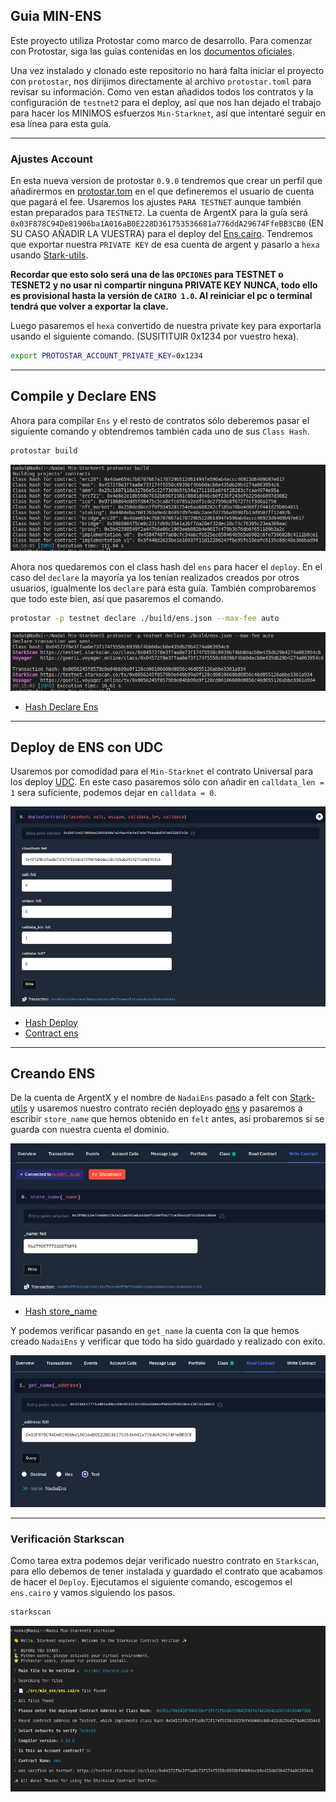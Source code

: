 ## Guia MIN-ENS

Este proyecto utiliza Protostar como marco de desarrollo. Para comenzar con Protostar, siga las guías contenidas en los [documentos oficiales](https://docs.swmansion.com/protostar/docs/tutorials/installation).

Una vez instalado y clonado este repositorio no hará falta iniciar el proyecto con `protostar`, nos dirijimos directamente al archivo `protostar.toml` para revisar su información. Como ven estan añadidos todos los contratos y la configuración de `testnet2` para el deploy, así que nos han dejado el trabajo para hacer los MINIMOS esfuerzos `Min-Starknet`, así que intentaré seguir en esa línea para esta guía. 

----

### Ajustes Account

En esta nueva version de protostar `0.9.0` tendremos que crear un perfil que añadirermos en [protostar.tom](/protostar.toml) en el que defineremos el usuario de cuenta que pagará el fee. Usaremos los ajustes `PARA TESTNET` aunque también estan preparados para `TESTNET2`. La cuenta de ArgentX para la guía será `0x03F878C94De81906ba1A016aB0E228D361753536681a776ddA29674FfeBB3CB0` (EN SU CASO AÑADIR LA VUESTRA) para el deploy del [Ens.cairo](/src/min_ens/ens.cairo). Tendremos que exportar nuestra `PRIVATE KEY` de esa cuenta de argent y pasarlo a `hexa` usando [Stark-utils](https://www.stark-utils.xyz/converter).

 **Recordar que esto solo será una de las `OPCIONES` para TESTNET o TESNET2 y no usar ni compartir ninguna PRIVATE KEY NUNCA, todo ello es provisional hasta la versión de `CAIRO 1.0`. Al reiniciar el pc o terminal tendrá que volver a exportar la clave.** 
 
 Luego pasaremos el `hexa` convertido de nuestra private key para exportarla usando el siguiente comando. (SUSITITUIR 0x1234 por vuestro hexa).

```bash
export PROTOSTAR_ACCOUNT_PRIVATE_KEY=0x1234
```

---

## Compile y Declare ENS

Ahora para compilar `Ens` y el resto de contratos sólo deberemos pasar el siguiente comando y obtendremos también cada uno de sus `Class Hash`.


```bash
protostar build
```

![Graph](/src/min_ens/imagenes/build.png)


Ahora nos quedaremos con el class hash del `ens` para hacer el `deploy`. En el caso del `declare` la mayoría ya los tenían  realizados creados por otros usuarios, igualmente los `declare` para esta guía. También comprobaremos que todo este bien, así que pasaremos el comando.


```bash
protostar -p testnet declare ./build/ens.json --max-fee auto
```

![Graph](/src/min_ens/imagenes/declare.png)

* [Hash Declare Ens](https://testnet.starkscan.co/tx/0x0056245f8579b9e04bb99a9f128cd00106600d0856c46d055126abbe3361a934)

---

## Deploy de ENS con UDC

Usaremos por comodidad para el `Min-Starknet` el contrato Universal para los deploy [UDC](https://testnet.starkscan.co/contract/0x041a78e741e5af2fec34b695679bc6891742439f7afb8484ecd7766661ad02bf#write-contract). En este caso pasaremos sólo con añadir en `calldata_len = 1` sera suficiente, podemos dejar en `calldata = 0`. 

![Graph](/src/min_ens/imagenes/deploy.png)


* [Hash Deploy](https://testnet.starkscan.co/tx/0x049d497c5ce444a5b7ba6258b93b45abcf15eac8f3456983b5921d4e45cd1d84)
* [Contract ens](https://testnet.starkscan.co/contract/0x03a43a99eefbda0daa08d5f94091ff8a5fe95a0eece42a2199daae2474238c9f#overview)

---

## Creando ENS

De la cuenta de ArgentX y el nombre de `NadaiEns` pasado a felt con [Stark-utils](https://www.stark-utils.xyz/converter) y usaremos nuestro contrato recién deployado [ens](https://testnet.starkscan.co/contract/0x03a43a99eefbda0daa08d5f94091ff8a5fe95a0eece42a2199daae2474238c9f#write-contract) y pasaremos a escribir `store_name` que hemos obtenido en `felt` antes, así probaremos si se guarda con nuestra cuenta el dominio.

![Graph](/src/min_ens/imagenes/store.png)

* [Hash store_name](https://testnet.starkscan.co/tx/0x3d66fd70325d79927182fa35ebdfdef109881165a3d3886c5637a300d412763)

Y podemos verificar pasando en `get_name` la cuenta con la que hemos creado `NadaiEns` y verificar que todo ha sido guardado y realizado con exito.

![Graph](/src/min_ens/imagenes/ens.png)

---

### Verificación Starkscan

Como tarea extra podemos dejar verificado nuestro contrato en `Starkscan`, para ello debemos de tener instalada y guardado el contrato que acabamos de hacer el `Deploy`. Ejecutamos el siguiente comando, escogemos el `ens.cairo` y vamos siguiendo los pasos.

```bash
starkscan
```

![Graph](/src/min_ens/imagenes/starkscan.png)

